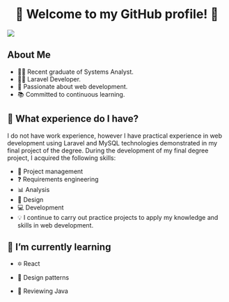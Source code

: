 <div align="center">
  <h1 align="center">👋 Welcome to my GitHub profile! 👋</h1> 
</div>
<img src="https://drive.google.com/file/d/1kHxQwHyhR-OygSUr6sT3Db-4Sj6XnpU1/view?usp=drive_link">

## About Me
- 👨‍🎓 Recent graduate of Systems Analyst.
- 👨‍💻 Laravel Developer.
- 🚀 Passionate about web development.
- 📚 Committed to continuous learning.

## 🤔 What experience do I have?
I do not have work experience, however I have practical experience in web development using Laravel and MySQL technologies demonstrated in my final project of the degree.
During the development of my final degree project, I acquired the following skills:
- 📅 Project management
- ❓ Requirements engineering
- 📊 Analysis
- 🧮 Design
- 💻 Development
- 💡 I continue to carry out practice projects to apply my knowledge and skills in web development.

## 🌱 I’m currently learning
- 🔯 React
- 🧮 Design patterns
- 👀 Reviewing Java


  <!--
  **MarianoIvasiuta26/MarianoIvasiuta26** is a ✨ _special_ ✨ repository because its `README.md` (this file) appears on your GitHub profile.
  
  Here are some ideas to get you started:
  
  - 🔭 I’m currently working on ...
  -  ...
  - 👯 I’m looking to collaborate on ...
  - 🤔 I’m looking for help with ...
  - 💬 Ask me about ...
  - 📫 How to reach me: ...
  - 😄 Pronouns: ...
  - ⚡ Fun fact: ...
  -->


